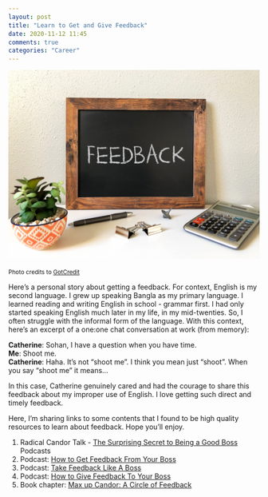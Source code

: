 ```yaml
---
layout: post
title: "Learn to Get and Give Feedback"
date: 2020-11-12 11:45
comments: true
categories: "Career"
---
```


![Feedback](/images/feedback.jpg)

<small>Photo credits to [GotCredit](https://flic.kr/p/2edx7Za)</small>

Here’s a personal story about getting a feedback. For context, English is my second language. I grew up speaking Bangla as my primary language. I learned reading and writing English in school - grammar first. I had only started speaking English much later in my life, in my mid-twenties. So, I often struggle with the informal form of the language. With this context, here’s an excerpt of a one:one chat conversation at work (from memory):

**Catherine**: Sohan, I have a question when you have time.  
**Me**: Shoot me.  
**Catherine**: Haha. It’s not “shoot me”. I think you mean just “shoot”. When you say “shoot me” it means…

In this case, Catherine genuinely cared and had the courage to share this feedback about my improper use of English. I love getting such direct and timely feedback.

Here, I’m sharing links to some contents that I found to be high quality resources to learn about  feedback. Hope you’ll enjoy.

1. Radical Candor Talk - [The Surprising Secret to Being a Good Boss](https://www.youtube.com/watch?v=4yODalLQ2lM)
Podcasts
2. Podcast: [How to Get Feedback From Your Boss](https://podcasts.apple.com/ca/podcast/ep-7-how-to-get-feedback-from-your-boss/id1188489488?i=1000381196889)
3. Podcast: [Take Feedback Like A Boss](https://podcasts.apple.com/ca/podcast/ep-16-take-feedback-like-a-boss/id1188489488?i=1000384606048)
3. Podcast: [How to Give Feedback To Your Boss](https://podcasts.apple.com/ca/podcast/ep-8-how-to-give-feedback-to-your-boss/id1188489488?i=1000381487680)
4. Book chapter: [Max up Candor: A Circle of Feedback](https://www.norulesrules.com)



